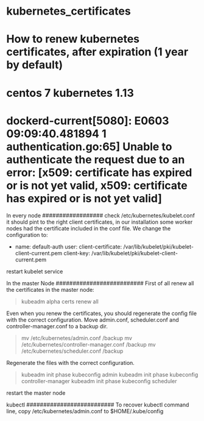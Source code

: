 # kubernetes_certificates
# How to renew kubernetes certificates, after expiration (1 year by default)
# centos 7 kubernetes 1.13
# dockerd-current[5080]: E0603 09:09:40.481894       1 authentication.go:65] Unable to authenticate the request due to an error: [x509: certificate has expired or is not yet valid, x509: certificate has expired or is not yet valid]

In every node
##################
check /etc/kubernetes/kubelet.conf it should pint to the right client certificates, in our installation some worker nodes had the certificate included in the conf file.
We change the configuration to:
- name: default-auth
  user:
    client-certificate: /var/lib/kubelet/pki/kubelet-client-current.pem
    client-key: /var/lib/kubelet/pki/kubelet-client-current.pem

restart kubelet service

In the master Node
##########################
First of all renew all the certificates in the master node:
> kubeadm alpha certs renew all

Even when you renew the certificates, you should regenerate the config file with the correct configuration.
Move admin.conf, scheduler.conf and controller-manager.conf to a backup dir. 
> mv /etc/kubernetes/admin.conf /backup
> mv /etc/kubernetes/controller-manager.conf /backup
> mv /etc/kubernetes/scheduler.conf /backup

Regenerate the files with the correct configuration.
> kubeadm init phase kubeconfig admin
> kubeadm init phase kubeconfig controller-manager
> kubeadm init phase kubeconfig scheduler

restart the master node
 
kubectl
##########################
To recover kubectl command line, copy /etc/kubernetes/admin.conf to $HOME/.kube/config
